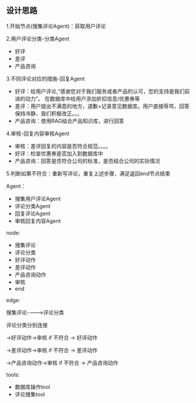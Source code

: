 ## 设计思路
1.开始节点(搜集评论Agent)：获取用户评论

2.用户评论分类-分类Agent
- 好评
- 差评
- 产品咨询

3.不同评论对应的措施-回复Agent
- 好评：给用户评论,“感谢您对于我们服务或者产品的认可，您的支持是我们前进的动力”。 在数据库中给用户添加折扣信息/优惠券等
- 差评：用户提出不满意的地方，道歉+记录意见数据库。用户直接辱骂，回答保持冷静，我们积极改正。。。
- 产品咨询：使用RAG结合产品知识库，进行回答

4.审核-回复内容审核Agent
- 审核：差评回复的内容是否符合规范。。。。
- 好评：检查优惠券是否加入到数据库中
- 产品咨询：回答是否符合公司的标准，是否结合公司的实际情况

5.判断如果不符合：重新写评论，重复上述步骤，满足返回end节点结束


Agent：
- 搜集用户评论Agent
- 评论分类Agent
- 回复评论Agent
- 审核回复内容Agent

node:
- 搜集评论
- 评论分类
- 好评动作
- 差评动作
- 产品咨询动作
- 审核
- end


edge:

搜集评论---->评论分类



评论分类分别连接

->好评动作->审核  if 不符合 -> 好评动作

->差评动作->审核 if 不符合 -> 差评动作

->产品咨询动作->审核 if 不符合 -> 产品咨询动作


tools:
- 数据库操作tool
- 评论搜集tool